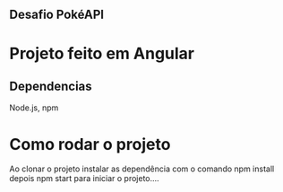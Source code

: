 ## Desafio PokéAPI

# Projeto feito em Angular 

## Dependencias 

Node.js, npm 


#  Como rodar o projeto

Ao clonar o projeto instalar as dependência com o comando npm install
depois npm start para iniciar o projeto....


